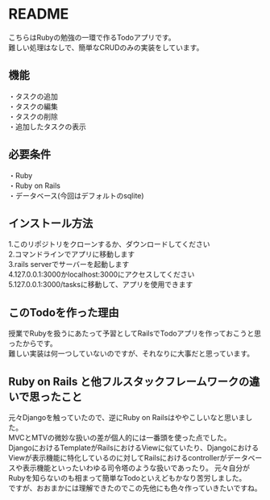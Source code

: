 # README

こちらはRubyの勉強の一環で作るTodoアプリです。  
難しい処理はなしで、簡単なCRUDのみの実装をしています。  

## 機能
・タスクの追加  
・タスクの編集  
・タスクの削除  
・追加したタスクの表示  

## 必要条件
・Ruby  
・Ruby on Rails  
・データベース(今回はデフォルトのsqlite)  

## インストール方法
1.このリポジトリをクローンするか、ダウンロードしてください  
2.コマンドラインでアプリに移動します  
3.rails serverでサーバーを起動します  
4.127.0.0.1:3000かlocalhost:3000にアクセスしてください  
5.127.0.0.1:3000/tasksに移動して、アプリを使用できます  

## このTodoを作った理由
授業でRubyを扱うにあたって予習としてRailsでTodoアプリを作っておこうと思ったからです。  
難しい実装は何一つしていないのですが、それなりに大事だと思っています。  

## Ruby on Rails と他フルスタックフレームワークの違いで思ったこと
元々Djangoを触っていたので、逆にRuby on Railsはややこしいなと思いました。  
MVCとMTVの微妙な扱いの差が個人的には一番頭を使った点でした。  
DjangoにおけるTemplateがRailsにおけるViewに似ていたり、DjangoにおけるViewが表示機能に特化しているのに対してRailsにおけるcontrollerがデータベースや表示機能といったいわゆる司令塔のような扱いであったり。
元々自分がRubyを知らないのも相まって簡単なTodoといえどもかなり苦労しました。  
ですが、おおまかには理解できたのでこの先他にも色々作っていきたいですね。